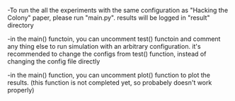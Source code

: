 -To run the all the experiments with the same configuration as "Hacking the Colony" paper, please run "main.py". 
results will be logged in "result" directory

-in the main() functoin, you can uncomment test() functoin and comment any thing else to run simulation with an arbitrary configuration.
it's recommended to change the configs from test() function, instead of changing the config file directly 

-in the main() function, you can uncomment plot() function to plot the results. (this function is not completed yet, so probabely doesn't work properly)
